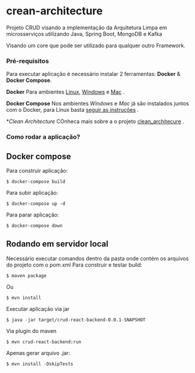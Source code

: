 # crean-architecture
 Projeto CRUD visando a implementação da Arquitetura Limpa em microsserviços utilizando Java, 
Spring Boot, MongoDB e Kafka

Visando um core que pode ser utilizado para qualquer outro Framework.


### Pré-requisitos
Para executar aplicação é necessário instalar 2 ferramentas: **Docker** & **Docker Compose**.

**Docker**
Para ambientes [Linux](https://docs.docker.com/install/linux/docker-ce/ubuntu/), [Windows](https://docs.docker.com/docker-for-windows/install/) e [Mac](https://docs.docker.com/docker-for-mac/install/) .

**Docker Compose**
Nos ambientes *Windows* e *Mac* já são instalados juntos com o Docker, para Linux basta [seguir as instruções](https://docs.docker.com/compose/install/) .

**Clean Architecture*
COnheca mais sobre a o projeto [clean_architecure](https://blog.cleancoder.com/uncle-bob/2012/08/13/the-clean-architecture.html) .

### Como rodar a aplicação?
## Docker compose ##
Para construir aplicação:

```
$ docker-compose build
```

Para subir aplicação:

```
$ docker-compose up -d
```

Para parar aplicação:

```
$ docker-compose down
```

## Rodando em servidor local ##
Necessário executar comandos dentro da pasta onde contém os arquivos do projeto com o pom.xml
Para construir e testar build:

```
$ maven package
```
Ou

```
$ mvn install
```

Executar aplicação via jar

```
$ java -jar target/crud-react-backend-0.0.1-SNAPSHOT
```

Via plugin do maven

```
$ mvn crud-react-backend:run
```

Apenas gerar arquivo .jar:

```
$ mvn install -DskipTests
